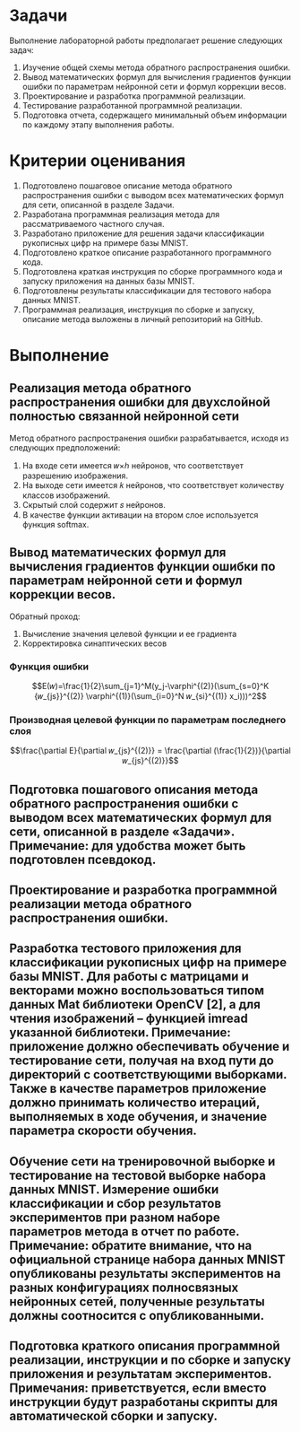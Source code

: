 # Задачи
Выполнение лабораторной работы предполагает решение следующих задач:
1. Изучение общей схемы метода обратного распространения ошибки.
2. Вывод математических формул для вычисления градиентов функции ошибки по параметрам нейронной сети и формул коррекции весов.
3. Проектирование и разработка программной реализации.
4. Тестирование разработанной программной реализации.
5. Подготовка отчета, содержащего минимальный объем информации по каждому этапу выполнения работы.

# Критерии оценивания

1. Подготовлено пошаговое описание метода обратного распространения ошибки с выводом всех математических формул для сети, описанной в разделе Задачи.
2. Разработана программная реализация метода для рассматриваемого частного случая.
3. Разработано приложение для решения задачи классификации рукописных цифр на примере базы MNIST.
4. Подготовлено краткое описание разработанного программного кода.
5. Подготовлена краткая инструкция по сборке программного кода и запуску приложения на данных базы MNIST.
6. Подготовлены результаты классификации для тестового набора данных MNIST.
7. Программная реализация, инструкция по сборке и запуску, описание метода выложены в личный репозиторий на GitHub.

# Выполнение
## Реализация метода обратного распространения ошибки для двухслойной полностью связанной нейронной сети

Метод обратного распространения ошибки разрабатывается, исходя из следующих предположений: 
1. На входе сети имеется 𝑤×ℎ нейронов, что соответствует разрешению изображения. 
2. На выходе сети имеется 𝑘 нейронов, что соответствует количеству классов изображений. 
3. Скрытый слой содержит 𝑠 нейронов. 
4. В качестве функции активации на втором слое используется функция softmax. 

## Вывод математических формул для вычисления градиентов функции ошибки по параметрам нейронной сети и формул коррекции весов.
Обратный проход:
1. Вычисление значения целевой функции и ее градиента
2. Корректировка синаптических весов

### Функция ошибки
$$E(𝑤)=\frac{1}{2}\sum_{j=1}^M(y_j-\varphi^{(2)}(\sum_{s=0}^K {𝑤_{js}}^{(2)} \varphi^{(1)}(\sum_{i=0}^N 𝑤_{si}^{(1)} x_i)))^2$$

### Производная целевой функции по параметрам последнего слоя

$$\frac{\partial E}{\partial 𝑤_{js}^{(2)}} = \frac{\partial (\frac{1}{2})}{\partial 𝑤_{js}^{(2)}}$$

## Подготовка пошагового описания метода обратного распространения ошибки с выводом всех математических формул для сети, описанной в разделе «Задачи». Примечание: для удобства может быть подготовлен псевдокод. 
## Проектирование и разработка программной реализации метода обратного распространения ошибки. 
## Разработка тестового приложения для классификации рукописных цифр на примере базы MNIST. Для работы с матрицами и векторами можно воспользоваться типом данных Mat библиотеки OpenCV [2], а для чтения изображений – функцией imread указанной библиотеки. Примечание: приложение должно обеспечивать обучение и тестирование сети, получая на вход пути до директорий с соответствующими выборками. Также в качестве параметров приложение должно принимать количество итераций, выполняемых в ходе обучения, и значение параметра скорости обучения. 
## Обучение сети на тренировочной выборке и тестирование на тестовой выборке набора данных MNIST. Измерение ошибки классификации и сбор результатов экспериментов при разном наборе параметров метода в отчет по работе. Примечание: обратите внимание, что на официальной странице набора данных MNIST опубликованы результаты экспериментов на разных конфигурациях полносвязных нейронных сетей, полученные результаты должны соотносится с опубликованными. 
## Подготовка краткого описания программной реализации, инструкции и по сборке и запуску приложения и результатам экспериментов. Примечания: приветствуется, если вместо инструкции будут разработаны скрипты для автоматической сборки и запуску. 
